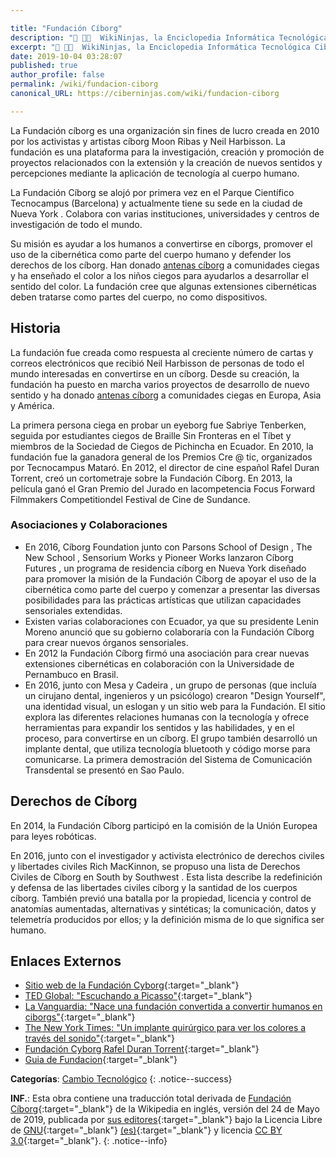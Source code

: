 ```yaml
---

title: "Fundación Cíborg"
description: "📖 👨‍💻  WikiNinjas, la Enciclopedia Informática Tecnológica Ciberninjas: Fundación Cíborg"
excerpt: "📖 👨‍💻  WikiNinjas, la Enciclopedia Informática Tecnológica Ciberninjas: Fundación Cíborg"
date: 2019-10-04 03:28:07
published: true
author_profile: false
permalink: /wiki/fundacion-ciborg
canonical_URL: https://ciberninjas.com/wiki/fundacion-ciborg

---
```


La Fundación cíborg es una organización sin fines de lucro creada en 2010 por los activistas y artistas cíborg Moon Ribas y Neil Harbisson. La fundación es una plataforma para la investigación, creación y promoción de proyectos relacionados con la extensión y la creación de nuevos sentidos y percepciones mediante la aplicación de tecnología al cuerpo humano.

La Fundación Cíborg se alojó por primera vez en el Parque Científico Tecnocampus (Barcelona) y actualmente tiene su sede en la ciudad de Nueva York . Colabora con varias instituciones, universidades y centros de investigación de todo el mundo.

Su misión es ayudar a los humanos a convertirse en cíborgs, promover el uso de la cibernética como parte del cuerpo humano y defender los derechos de los cíborg. Han donado [antenas cíborg](/wiki/antena-ciborg) a comunidades ciegas y ha enseñado el color a los niños ciegos para ayudarlos a desarrollar el sentido del color. La fundación cree que algunas extensiones cibernéticas deben tratarse como partes del cuerpo, no como dispositivos.

## Historia

La fundación fue creada como respuesta al creciente número de cartas y correos electrónicos que recibió Neil Harbisson de personas de todo el mundo interesadas en convertirse en un cíborg. Desde su creación, la fundación ha puesto en marcha varios proyectos de desarrollo de nuevo sentido y ha donado [antenas cíborg](/wiki/antena-ciborg) a comunidades ciegas en Europa, Asia y América.

La primera persona ciega en probar un eyeborg fue Sabriye Tenberken, seguida por estudiantes ciegos de Braille Sin Fronteras en el Tíbet y miembros de la Sociedad de Ciegos de Pichincha en Ecuador. En 2010, la fundación fue la ganadora general de los Premios Cre @ tic, organizados por Tecnocampus Mataró. En 2012, el director de cine español Rafel Duran Torrent, creó un cortometraje sobre la Fundación Cíborg. En 2013, la película ganó el Gran Premio del Jurado en lacompetencia Focus Forward Filmmakers Competitiondel Festival de Cine de Sundance.

### Asociaciones y Colaboraciones

- En 2016, Cíborg Foundation junto con Parsons School of Design , The New School , Sensorium Works y Pioneer Works lanzaron Cíborg Futures , un programa de residencia cíborg en Nueva York diseñado para promover la misión de la Fundación Cíborg de apoyar el uso de la cibernética como parte del cuerpo y comenzar a presentar las diversas posibilidades para las prácticas artísticas que utilizan capacidades sensoriales extendidas.
- Existen varias colaboraciones con Ecuador, ya que su presidente Lenin Moreno anunció que su gobierno colaboraría con la Fundación Cíborg para crear nuevos órganos sensoriales.
- En 2012 la Fundación Cíborg firmó una asociación para crear nuevas extensiones cibernéticas en colaboración con la Universidade de Pernambuco en Brasil.
- En 2016, junto con Mesa y Cadeira , un grupo de personas (que incluía un cirujano dental, ingenieros y un psicólogo) crearon "Design Yourself", una identidad visual, un eslogan y un sitio web para la Fundación. El sitio explora las diferentes relaciones humanas con la tecnología y ofrece herramientas para expandir los sentidos y las habilidades, y en el proceso, para convertirse en un cíborg. El grupo también desarrolló un implante dental, que utiliza tecnología bluetooth y código morse para comunicarse. La primera demostración del Sistema de Comunicación Transdental se presentó en Sao Paulo.

## Derechos de Cíborg

En 2014, la Fundación Cíborg participó en la comisión de la Unión Europea para leyes robóticas.

En 2016, junto con el investigador y activista electrónico de derechos civiles y libertades civiles Rich MacKinnon, se propuso una lista de Derechos Civiles de Cíborg en South by Southwest . Esta lista describe la redefinición y defensa de las libertades civiles cíborg y la santidad de los cuerpos cíborg. También previó una batalla por la propiedad, licencia y control de anatomías aumentadas, alternativas y sintéticas; la comunicación, datos y telemetría producidos por ellos; y la definición misma de lo que significa ser humano.

## Enlaces Externos

- [Sitio web de la Fundación Cyborg](http://www.cyborgfoundation.com/){:target="_blank"}
- [TED Global: "Escuchando a Picasso"](http://blog.ted.com/2012/06/27/listening-to-picasso-neil-harbisson-at-tedglobal2012){:target="_blank"}
- [La Vanguardia: "Nace una fundación convertida a convertir humanos en ciborgs"](http://www.lavanguardia.es/vida/20110301/54121537968/nace-una-fundacion-dedicada-a-convertir-humanos-en-ciborgs.html){:target="_blank"}
- [The New York Times: "Un implante quirúrgico para ver los colores a través del sonido"](http://bits.blogs.nytimes.com/2012/07/02/a-surgical-implant-for-seeing-colors-through-sound){:target="_blank"}
- [Fundación Cyborg Rafel Duran Torrent](http://www.focusforwardfilms.com/contest/13/cyborg-foundation-rafel-duran-torrent){:target="_blank"}
- [Guia de Fundacion](https://www.foundationguide.org/foundations-trust/the-cyborg-foundation/){:target="_blank"}

**Categorías**: [Cambio Tecnológico](/wiki/categoria/cambio-tecnologico)
{: .notice--success}

**INF.**: Esta obra contiene una traducción total derivada de [Fundación Cíborg](https://en.wikipedia.org/wiki/cyborg_Foundation){:target="_blank"} de la Wikipedia en inglés, versión del 24 de Mayo de 2019, publicada por [sus editores](https://en.wikipedia.org/w/index.php?title=cyborg_Foundation&action=history){:target="_blank"} bajo la Licencia Libre de [GNU](http://www.gnu.org/licenses/licenses.html#GPL){:target="_blank"} [(es)](https://es.wikipedia.org/wiki/Wikipedia:Traducci%C3%B3n_no_oficial_de_la_Licencia_de_documentaci%C3%B3n_libre_de_GNU){:target="_blank"} y licencia [CC BY 3.0](https://creativecommons.org/licenses/by-sa/3.0/deed.es){:target="_blank"}.
{: .notice--info}